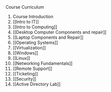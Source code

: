 Course Curriculum 
1. Course Introduction
2. [[Intro to IT]]
3. [[Intro to Computing]]
4. [[Desktop Computer Components and repair]]
5. [[Laptop Components and Repair]]
6. [[Operating Systems]]
7. [[Virtualization]]
8. [[Windows]]
9. [[Linux]]
10. [[Networking Fundamentals]]
11. [[Remote Support]]
12. [[Ticketing]]
13. [[Security]]
14. [[Active Directory Lab]]
